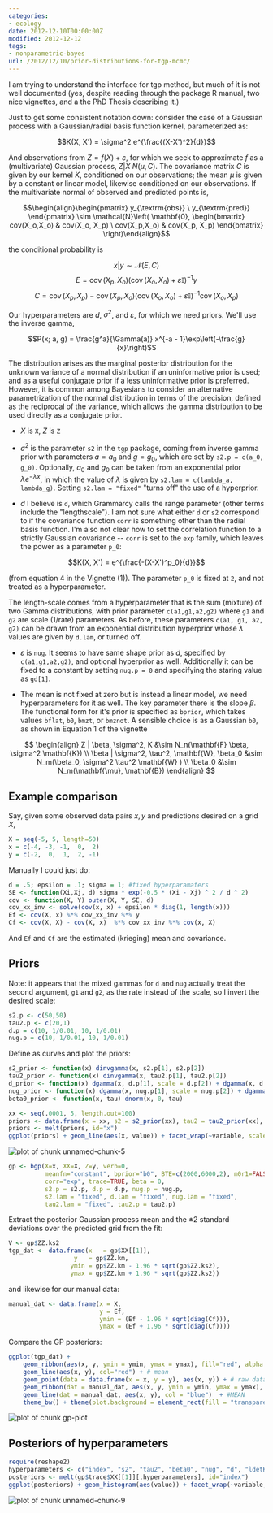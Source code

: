 ```yaml
---
categories:
- ecology
date: 2012-12-10T00:00:00Z
modified: 2012-12-12
tags:
- nonparametric-bayes
url: /2012/12/10/prior-distributions-for-tgp-mcmc/
---
```


I am trying to understand the interface for tgp method, but much of it is not well documented (yes, despite reading through the package R manual, two nice vignettes, and a the PhD Thesis describing it.)

Just to get some consistent notation down: consider the case of a Gaussian process with a Gaussian/radial basis function kernel, parameterized as:

$$K(X, X') = \sigma^2 e^{\frac{(X-X')^2}{d}}$$

And observations from $Z = f(X) + \varepsilon$, for which we seek to approximate $f$ as a (multivariate) Gaussian process, $Z | X ~ N(\mu, C)$. The covariance matrix $C$ is given by our kernel $K$, conditioned on our observations; the mean $\mu$ is given by a constant or linear model, likewise conditioned on our observations.  If the multivariate normal of observed and predicted points is,

$$\begin{align}\begin{pmatrix} y_{\textrm{obs}} \ y_{\textrm{pred}} \end{pmatrix} \sim \mathcal{N}\left( \mathbf{0}, \begin{bmatrix} cov(X_o,X_o) & cov(X_o, X_p) \ cov(X_p,X_o) & cov(X_p, X_p) \end{bmatrix} \right)\end{align}$$

the conditional probability is

$$x|y \sim \mathcal{N}(E,C)$$ $$E = \operatorname{cov}(X_p, X_o) (\operatorname{cov}(X_o,X_o) + \varepsilon \mathbb{I}) ^{-1} y$$ $$C= \operatorname{cov}(X_p, X_p) - \operatorname{cov}(X_p, X_o) (\operatorname{cov}(X_o,X_o)+ \varepsilon \mathbb{I} )^{-1} \operatorname{cov}(X_o, X_p)$$


Our hyperparameters are $d$, $\sigma^2$, and $\varepsilon$, for which we need priors.  We'll use the inverse gamma,

$$P(x; a, g) = \frac{g^a}{\Gamma(a)} x^{-a - 1}\exp\left(-\frac{g}{x}\right)$$

The distribution arises as the marginal posterior distribution for the unknown variance of a normal distribution if an uninformative prior is used; and as a useful conjugate prior if a less uninformative prior is preferred. However, it is common among Bayesians to consider an alternative parametrization of the normal distribution in terms of the precision, defined as the reciprocal of the variance, which allows the gamma distribution to be used directly as a conjugate prior.

* $X$ is `X`, $Z$ is `Z` 

* $\sigma^2$ is the parameter `s2` in the `tgp` package, coming from inverse gamma prior with parameters $a = a_0$ and $g = g_0$, which are set by `s2.p = c(a_0, g_0)`.  Optionally, $a_0$ and $g_0$ can be taken from an exponential prior $\lambda e^{-\lambda x}$, in which the value of $\lambda$ is given by `s2.lam = c(lambda_a, lambda_g)`.  Setting `s2.lam = "fixed"` "turns off" the use of a hyperprior.  

* $d$ I believe is `d`, which Grammarcy calls the range parameter (other terms include the "lengthscale"). I am not sure what either `d` or `s2` correspond to if the covariance function `corr` is something other than the radial basis function.  I'm also not clear how to set the correlation function to a strictly Gaussian covariance -- `corr` is set to the `exp` family, which leaves the power as a parameter `p_0`:

$$K(X, X') =  e^{\frac{-(X-X')^p_0}{d}}$$

(from equation 4 in the Vignette (1)).  The parameter `p_0` is fixed at `2`, and not treated as a hyperparameter.  

The length-scale comes from a hyperparameter that is the sum (mixture) of two Gamma distributions, with prior parameter `c(a1,g1,a2,g2)` where `g1` and `g2` are scale (1/rate) parameters.  As before, these parameters  `c(a1, g1, a2, g2)` can be drawn from an exponential distribution hyperprior whose $\lambda$ values are given by `d.lam`, or turned off.  

* $\varepsilon$ is `nug`.  It seems to have same shape prior as $d$, specified by `c(a1,g1,a2,g2)`, and optional hyperprior as well.  Additionally it can be fixed to a constant by setting `nug.p = 0` and specifying the staring value as `gd[1]`.  

* The mean is not fixed at zero but is instead a linear model, we need hyperparameters for it as well.  The key parameter there is the slope $\beta$.  The functional form for it's prior is specified as `bprior`, which takes values `bflat`, `b0`, `bmzt`, or `bmznot`.  A sensible choice is as a Gaussian `b0`, as shown in Equation 1 of the vignette


$$
\begin{align} 
Z | \beta, \sigma^2, K &\sim N_n(\mathbf{F} \beta, \sigma^2 \mathbf{K}) \\
\beta | \sigma^2, \tau^2, \mathbf{W}, \beta_0 &\sim N_m(\beta_0, \sigma^2 \tau^2 \mathbf{W} )  \\
\beta_0 &\sim N_m(\mathbf{\mu}, \mathbf{B})
\end{align}
$$


## Example comparison

Say, given some observed data pairs $x,y$ and predictions desired on a grid $X$,


```r
X = seq(-5, 5, length=50)
x = c(-4, -3, -1,  0,  2)
y = c(-2,  0,  1,  2, -1)
```


Manually I could just do:


```r
d = .5; epsilon = .1; sigma = 1; #fixed hyperparamaters
SE <- function(Xi,Xj, d) sigma * exp(-0.5 * (Xi - Xj) ^ 2 / d ^ 2)
cov <- function(X, Y) outer(X, Y, SE, d) 
cov_xx_inv <- solve(cov(x, x) + epsilon * diag(1, length(x)))
Ef <- cov(X, x) %*% cov_xx_inv %*% y
Cf <- cov(X, X) - cov(X, x)  %*% cov_xx_inv %*% cov(x, X)
```


And `Ef` and `Cf` are the estimated (krieging) mean and covariance.

## Priors


Note: it appears that the mixed gammas for `d` and `nug` actually treat the second argument, `g1` and `g2`, as the rate instead of the scale, so I invert the desired scale:


```r
s2.p <- c(50,50)
tau2.p <- c(20,1)
d.p = c(10, 1/0.01, 10, 1/0.01)
nug.p = c(10, 1/0.01, 10, 1/0.01)
```



Define as curves and plot the priors:


```r
s2_prior <- function(x) dinvgamma(x, s2.p[1], s2.p[2])
tau2_prior <- function(x) dinvgamma(x, tau2.p[1], tau2.p[2])
d_prior <- function(x) dgamma(x, d.p[1], scale = d.p[2]) + dgamma(x, d.p[3], scale = d.p[4])
nug_prior <- function(x) dgamma(x, nug.p[1], scale = nug.p[2]) + dgamma(x, nug.p[3], scale = nug.p[4])
beta0_prior <- function(x, tau) dnorm(x, 0, tau)

xx <- seq(.0001, 5, length.out=100)
priors <- data.frame(x = xx, s2 = s2_prior(xx), tau2 = tau2_prior(xx), beta0 = beta0_prior(xx, 1), nug = nug_prior(xx), d = d_prior(xx))
priors <- melt(priors, id="x")
ggplot(priors) + geom_line(aes(x, value)) + facet_wrap(~variable, scale="free")
```

![plot of chunk unnamed-chunk-5](/2012/assets/figures/2012-12-10-9b2d792442-unnamed-chunk-5.png) 




```r
gp <- bgp(X=x, XX=X, Z=y, verb=0,
          meanfn="constant", bprior="b0", BTE=c(2000,6000,2), m0r1=FALSE, 
          corr="exp", trace=TRUE, beta = 0,
          s2.p = s2.p, d.p = d.p, nug.p = nug.p,
          s2.lam = "fixed", d.lam = "fixed", nug.lam = "fixed", 
          tau2.lam = "fixed", tau2.p = tau2.p)
```




Extract the posterior Gaussian process mean and the $\pm 2$ standard deviations over the predicted grid from the fit:


```r
V <- gp$ZZ.ks2
tgp_dat <- data.frame(x   = gp$XX[[1]], 
                  y   = gp$ZZ.km, 
                 ymin = gp$ZZ.km - 1.96 * sqrt(gp$ZZ.ks2), 
                 ymax = gp$ZZ.km + 1.96 * sqrt(gp$ZZ.ks2))
```


and likewise for our manual data:


```r
manual_dat <- data.frame(x = X, 
                         y = Ef, 
                         ymin = (Ef - 1.96 * sqrt(diag(Cf))), 
                         ymax = (Ef + 1.96 * sqrt(diag(Cf))))
```



Compare the GP posteriors:


```r
ggplot(tgp_dat) +
    geom_ribbon(aes(x, y, ymin = ymin, ymax = ymax), fill="red", alpha = .1) + # Var
    geom_line(aes(x, y), col="red") + # mean
    geom_point(data = data.frame(x = x, y = y), aes(x, y)) + # raw data
    geom_ribbon(dat = manual_dat, aes(x, y, ymin = ymin, ymax = ymax), fill = "blue", alpha = .1) + # Var
    geom_line(dat = manual_dat, aes(x, y), col = "blue")  + #MEAN    
    theme_bw() + theme(plot.background = element_rect(fill = "transparent",colour = NA))
```

![plot of chunk gp-plot](/2012/assets/figures/2012-12-10-9b2d792442-gp-plot.png) 



## Posteriors of hyperparameters


```r
require(reshape2)
hyperparameters <- c("index", "s2", "tau2", "beta0", "nug", "d", "ldetK")
posteriors <- melt(gp$trace$XX[[1]][,hyperparameters], id="index")
ggplot(posteriors) + geom_histogram(aes(value)) + facet_wrap(~variable, scales="free")
```

![plot of chunk unnamed-chunk-9](/2012/assets/figures/2012-12-10-9b2d792442-unnamed-chunk-9.png) 




